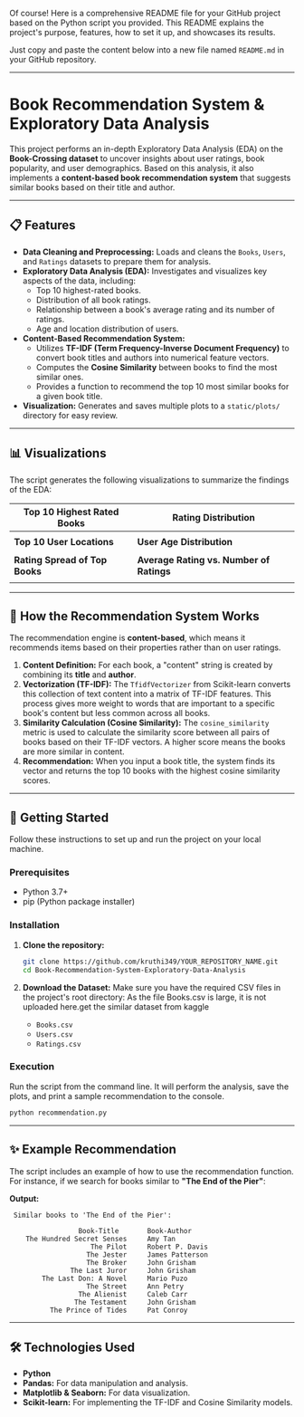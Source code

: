 Of course\! Here is a comprehensive README file for your GitHub project based on the Python script you provided. This README explains the project's purpose, features, how to set it up, and showcases its results.

Just copy and paste the content below into a new file named `README.md` in your GitHub repository.

-----

# Book Recommendation System & Exploratory Data Analysis

This project performs an in-depth Exploratory Data Analysis (EDA) on the **Book-Crossing dataset** to uncover insights about user ratings, book popularity, and user demographics. Based on this analysis, it also implements a **content-based book recommendation system** that suggests similar books based on their title and author.

-----

## 📋 Features

  * **Data Cleaning and Preprocessing:** Loads and cleans the `Books`, `Users`, and `Ratings` datasets to prepare them for analysis.
  * **Exploratory Data Analysis (EDA):** Investigates and visualizes key aspects of the data, including:
      * Top 10 highest-rated books.
      * Distribution of all book ratings.
      * Relationship between a book's average rating and its number of ratings.
      * Age and location distribution of users.
  * **Content-Based Recommendation System:**
      * Utilizes **TF-IDF (Term Frequency-Inverse Document Frequency)** to convert book titles and authors into numerical feature vectors.
      * Computes the **Cosine Similarity** between books to find the most similar ones.
      * Provides a function to recommend the top 10 most similar books for a given book title.
  * **Visualization:** Generates and saves multiple plots to a `static/plots/` directory for easy review.

-----

## 📊 Visualizations

The script generates the following visualizations to summarize the findings of the EDA:

| Top 10 Highest Rated Books                               | Rating Distribution                                |
| -------------------------------------------------------- | -------------------------------------------------- |
|      |  |
| **Top 10 User Locations** | **User Age Distribution** |
|          |  |
| **Rating Spread of Top Books** | **Average Rating vs. Number of Ratings** |
|  |  |

-----

## 🤖 How the Recommendation System Works

The recommendation engine is **content-based**, which means it recommends items based on their properties rather than on user ratings.

1.  **Content Definition:** For each book, a "content" string is created by combining its **title** and **author**.
2.  **Vectorization (TF-IDF):** The `TfidfVectorizer` from Scikit-learn converts this collection of text content into a matrix of TF-IDF features. This process gives more weight to words that are important to a specific book's content but less common across all books.
3.  **Similarity Calculation (Cosine Similarity):** The `cosine_similarity` metric is used to calculate the similarity score between all pairs of books based on their TF-IDF vectors. A higher score means the books are more similar in content.
4.  **Recommendation:** When you input a book title, the system finds its vector and returns the top 10 books with the highest cosine similarity scores.

-----

## 🚀 Getting Started

Follow these instructions to set up and run the project on your local machine.

### Prerequisites

  * Python 3.7+
  * pip (Python package installer)

### Installation

1.  **Clone the repository:**

    ```bash
    git clone https://github.com/kruthi349/YOUR_REPOSITORY_NAME.git
    cd Book-Recommendation-System-Exploratory-Data-Analysis
    ```

2.  **Download the Dataset:**
    Make sure you have the required CSV files in the project's root directory:
    As the file Books.csv is large, it is not uploaded here.get the similar dataset from kaggle

      * `Books.csv`
      * `Users.csv`
      * `Ratings.csv`


### Execution

Run the script from the command line. It will perform the analysis, save the plots, and print a sample recommendation to the console.

```bash
python recommendation.py
```

-----

## ✨ Example Recommendation

The script includes an example of how to use the recommendation function. For instance, if we search for books similar to **"The End of the Pier"**:

**Output:**

```
 Similar books to 'The End of the Pier':

                 Book-Title       Book-Author
    The Hundred Secret Senses     Amy Tan
                    The Pilot     Robert P. Davis 
                   The Jester     James Patterson
                   The Broker     John Grisham
               The Last Juror     John Grisham
        The Last Don: A Novel     Mario Puzo
                   The Street     Ann Petry
                 The Alienist     Caleb Carr
                The Testament     John Grisham
          The Prince of Tides     Pat Conroy
```

-----

## 🛠️ Technologies Used

  * **Python**
  * **Pandas:** For data manipulation and analysis.
  * **Matplotlib & Seaborn:** For data visualization.
  * **Scikit-learn:** For implementing the TF-IDF and Cosine Similarity models.
